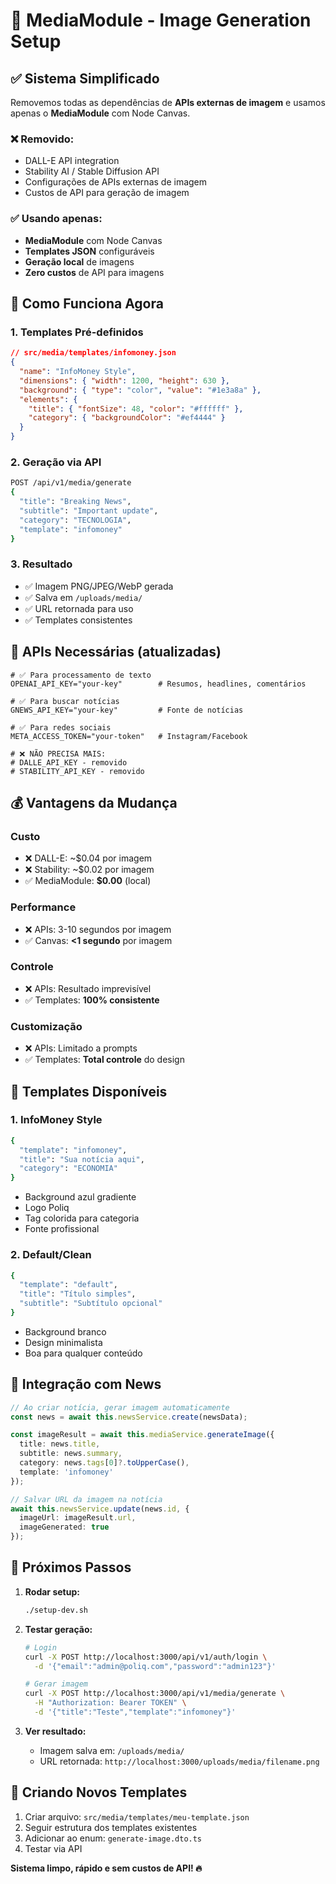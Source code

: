 # 🎨 MediaModule - Image Generation Setup

## ✅ **Sistema Simplificado**

Removemos todas as dependências de **APIs externas de imagem** e usamos apenas o **MediaModule** com Node Canvas.

### **❌ Removido:**
- DALL-E API integration
- Stability AI / Stable Diffusion API
- Configurações de APIs externas de imagem
- Custos de API para geração de imagem

### **✅ Usando apenas:**
- **MediaModule** com Node Canvas
- **Templates JSON** configuráveis
- **Geração local** de imagens
- **Zero custos** de API para imagens

## 🚀 **Como Funciona Agora**

### **1. Templates Pré-definidos**
```json
// src/media/templates/infomoney.json
{
  "name": "InfoMoney Style",
  "dimensions": { "width": 1200, "height": 630 },
  "background": { "type": "color", "value": "#1e3a8a" },
  "elements": {
    "title": { "fontSize": 48, "color": "#ffffff" },
    "category": { "backgroundColor": "#ef4444" }
  }
}
```

### **2. Geração via API**
```bash
POST /api/v1/media/generate
{
  "title": "Breaking News",
  "subtitle": "Important update", 
  "category": "TECNOLOGIA",
  "template": "infomoney"
}
```

### **3. Resultado**
- ✅ Imagem PNG/JPEG/WebP gerada
- ✅ Salva em `/uploads/media/`
- ✅ URL retornada para uso
- ✅ Templates consistentes

## 🔧 **APIs Necessárias (atualizadas)**

```env
# ✅ Para processamento de texto
OPENAI_API_KEY="your-key"        # Resumos, headlines, comentários

# ✅ Para buscar notícias  
GNEWS_API_KEY="your-key"         # Fonte de notícias

# ✅ Para redes sociais
META_ACCESS_TOKEN="your-token"   # Instagram/Facebook

# ❌ NÃO PRECISA MAIS:
# DALLE_API_KEY - removido
# STABILITY_API_KEY - removido
```

## 💰 **Vantagens da Mudança**

### **Custo**
- ❌ DALL-E: ~$0.04 por imagem
- ❌ Stability: ~$0.02 por imagem  
- ✅ MediaModule: **$0.00** (local)

### **Performance**
- ❌ APIs: 3-10 segundos por imagem
- ✅ Canvas: **<1 segundo** por imagem

### **Controle**
- ❌ APIs: Resultado imprevisível
- ✅ Templates: **100% consistente**

### **Customização**
- ❌ APIs: Limitado a prompts
- ✅ Templates: **Total controle** do design

## 🎯 **Templates Disponíveis**

### **1. InfoMoney Style**
```bash
{
  "template": "infomoney",
  "title": "Sua notícia aqui",
  "category": "ECONOMIA"
}
```
- Background azul gradiente
- Logo Poliq
- Tag colorida para categoria
- Fonte profissional

### **2. Default/Clean**
```bash
{
  "template": "default", 
  "title": "Título simples",
  "subtitle": "Subtítulo opcional"
}
```
- Background branco
- Design minimalista
- Boa para qualquer conteúdo

## 🔄 **Integração com News**

```typescript
// Ao criar notícia, gerar imagem automaticamente
const news = await this.newsService.create(newsData);

const imageResult = await this.mediaService.generateImage({
  title: news.title,
  subtitle: news.summary,
  category: news.tags[0]?.toUpperCase(),
  template: 'infomoney'
});

// Salvar URL da imagem na notícia
await this.newsService.update(news.id, {
  imageUrl: imageResult.url,
  imageGenerated: true
});
```

## 🚀 **Próximos Passos**

1. **Rodar setup:**
   ```bash
   ./setup-dev.sh
   ```

2. **Testar geração:**
   ```bash
   # Login
   curl -X POST http://localhost:3000/api/v1/auth/login \
     -d '{"email":"admin@poliq.com","password":"admin123"}'
   
   # Gerar imagem
   curl -X POST http://localhost:3000/api/v1/media/generate \
     -H "Authorization: Bearer TOKEN" \
     -d '{"title":"Teste","template":"infomoney"}'
   ```

3. **Ver resultado:**
   - Imagem salva em: `/uploads/media/`
   - URL retornada: `http://localhost:3000/uploads/media/filename.png`

## 🎨 **Criando Novos Templates**

1. Criar arquivo: `src/media/templates/meu-template.json`
2. Seguir estrutura dos templates existentes
3. Adicionar ao enum: `generate-image.dto.ts`
4. Testar via API

**Sistema limpo, rápido e sem custos de API! 🔥**
